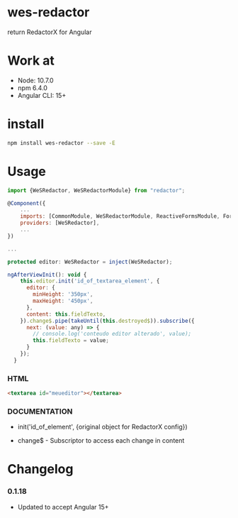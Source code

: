 # wes-redactor

return RedactorX for Angular

# Work at
- Node: 10.7.0
- npm 6.4.0
- Angular CLI: 15+

# install

```sh
npm install wes-redactor --save -E
```

# Usage

```javascript
import {WeSRedactor, WeSRedactorModule} from "redactor";

@Component({
	...
	imports: [CommonModule, WeSRedactorModule, ReactiveFormsModule, FormsModule],
  	providers: [WeSRedactor],
  	...
})

...

protected editor: WeSRedactor = inject(WeSRedactor);

ngAfterViewInit(): void {
    this.editor.init('id_of_textarea_element', {
      editor: {
        minHeight: '350px',
        maxHeight: '450px',
      },
      content: this.fieldTexto,
    }).change$.pipe(takeUntil(this.destroyed$)).subscribe({
      next: (value: any) => {
        // console.log('conteudo editor alterado', value);
        this.fieldTexto = value;
      }
    });
  }
```

### HTML

```html
<textarea id="meueditor"></textarea>
```

### DOCUMENTATION

* init('id_of_element', {original object for RedactorX config})

* change$ - Subscriptor to access each change in content


# Changelog

### 0.1.18
- Updated to accept Angular 15+
